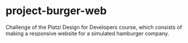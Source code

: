 # project-burger-web
Challenge of the Platzi Design for Developers course, which consists of making a responsive website for a simulated hamburger company.
